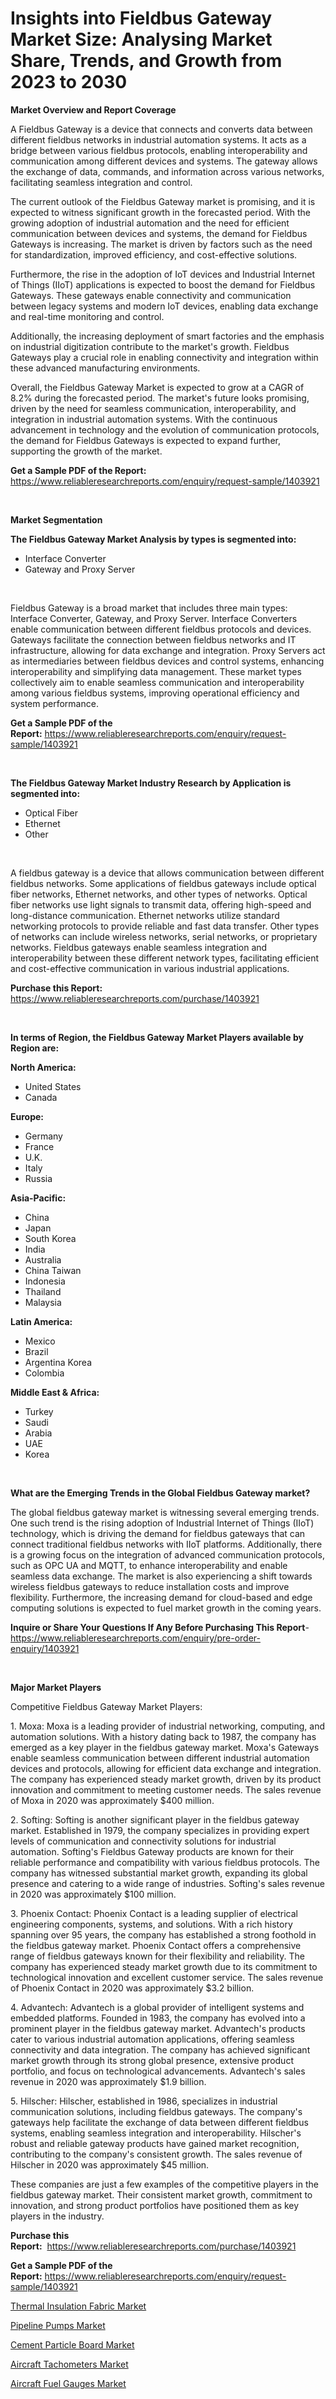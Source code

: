 <p><h1>Insights into Fieldbus Gateway Market Size: Analysing Market Share, Trends, and Growth from 2023 to 2030</h1></p><p><strong>Market Overview and Report Coverage</strong></p>
<p><p>A Fieldbus Gateway is a device that connects and converts data between different fieldbus networks in industrial automation systems. It acts as a bridge between various fieldbus protocols, enabling interoperability and communication among different devices and systems. The gateway allows the exchange of data, commands, and information across various networks, facilitating seamless integration and control.</p><p>The current outlook of the Fieldbus Gateway market is promising, and it is expected to witness significant growth in the forecasted period. With the growing adoption of industrial automation and the need for efficient communication between devices and systems, the demand for Fieldbus Gateways is increasing. The market is driven by factors such as the need for standardization, improved efficiency, and cost-effective solutions.</p><p>Furthermore, the rise in the adoption of IoT devices and Industrial Internet of Things (IIoT) applications is expected to boost the demand for Fieldbus Gateways. These gateways enable connectivity and communication between legacy systems and modern IoT devices, enabling data exchange and real-time monitoring and control.</p><p>Additionally, the increasing deployment of smart factories and the emphasis on industrial digitization contribute to the market's growth. Fieldbus Gateways play a crucial role in enabling connectivity and integration within these advanced manufacturing environments.</p><p>Overall, the Fieldbus Gateway Market is expected to grow at a CAGR of 8.2% during the forecasted period. The market's future looks promising, driven by the need for seamless communication, interoperability, and integration in industrial automation systems. With the continuous advancement in technology and the evolution of communication protocols, the demand for Fieldbus Gateways is expected to expand further, supporting the growth of the market.</p></p>
<p><strong>Get a Sample PDF of the Report:</strong> <a href="https://www.reliableresearchreports.com/enquiry/request-sample/1403921">https://www.reliableresearchreports.com/enquiry/request-sample/1403921</a></p>
<p>&nbsp;</p>
<p><strong>Market Segmentation</strong></p>
<p><strong>The Fieldbus Gateway Market Analysis by types is segmented into:</strong></p>
<p><ul><li>Interface Converter</li><li>Gateway and Proxy Server</li></ul></p>
<p>&nbsp;</p>
<p><p>Fieldbus Gateway is a broad market that includes three main types: Interface Converter, Gateway, and Proxy Server. Interface Converters enable communication between different fieldbus protocols and devices. Gateways facilitate the connection between fieldbus networks and IT infrastructure, allowing for data exchange and integration. Proxy Servers act as intermediaries between fieldbus devices and control systems, enhancing interoperability and simplifying data management. These market types collectively aim to enable seamless communication and interoperability among various fieldbus systems, improving operational efficiency and system performance.</p></p>
<p><strong>Get a Sample PDF of the Report:</strong>&nbsp;<a href="https://www.reliableresearchreports.com/enquiry/request-sample/1403921">https://www.reliableresearchreports.com/enquiry/request-sample/1403921</a></p>
<p>&nbsp;</p>
<p><strong>The Fieldbus Gateway Market Industry Research by Application is segmented into:</strong></p>
<p><ul><li>Optical Fiber</li><li>Ethernet</li><li>Other</li></ul></p>
<p>&nbsp;</p>
<p><p>A fieldbus gateway is a device that allows communication between different fieldbus networks. Some applications of fieldbus gateways include optical fiber networks, Ethernet networks, and other types of networks. Optical fiber networks use light signals to transmit data, offering high-speed and long-distance communication. Ethernet networks utilize standard networking protocols to provide reliable and fast data transfer. Other types of networks can include wireless networks, serial networks, or proprietary networks. Fieldbus gateways enable seamless integration and interoperability between these different network types, facilitating efficient and cost-effective communication in various industrial applications.</p></p>
<p><strong>Purchase this Report:</strong>&nbsp; <a href="https://www.reliableresearchreports.com/purchase/1403921">https://www.reliableresearchreports.com/purchase/1403921</a></p>
<p>&nbsp;</p>
<p><strong>In terms of Region, the Fieldbus Gateway Market Players available by Region are:</strong></p>
<p>
    <p> <strong> North America: </strong>
        <ul>
            <li>United States</li>
            <li>Canada</li>
        </ul>
        </p> 
    <p> <strong> Europe: </strong>
        <ul>
            <li>Germany</li>
            <li>France</li>
            <li>U.K.</li>
            <li>Italy</li>
            <li>Russia</li>
        </ul>
        </p> 
    <p> <strong> Asia-Pacific: </strong>
        <ul>
            <li>China</li>
            <li>Japan</li>
            <li>South Korea</li>
            <li>India</li>
            <li>Australia</li>
            <li>China Taiwan</li>
            <li>Indonesia</li>
            <li>Thailand</li>
            <li>Malaysia</li>
        </ul>
        </p> 
    <p> <strong> Latin America: </strong>
        <ul>
            <li>Mexico</li>
            <li>Brazil</li>
            <li>Argentina Korea</li>
            <li>Colombia</li>
        </ul>
        </p> 
    <p> <strong> Middle East & Africa: </strong>
        <ul>
            <li>Turkey</li>
            <li>Saudi</li>
            <li>Arabia</li>
            <li>UAE</li>
            <li>Korea</li>
        </ul>
    </p>
    </p>
<p>&nbsp;</p>
<p><strong>What are the Emerging Trends in the Global Fieldbus Gateway market?</strong></p>
<p><p>The global fieldbus gateway market is witnessing several emerging trends. One such trend is the rising adoption of Industrial Internet of Things (IIoT) technology, which is driving the demand for fieldbus gateways that can connect traditional fieldbus networks with IIoT platforms. Additionally, there is a growing focus on the integration of advanced communication protocols, such as OPC UA and MQTT, to enhance interoperability and enable seamless data exchange. The market is also experiencing a shift towards wireless fieldbus gateways to reduce installation costs and improve flexibility. Furthermore, the increasing demand for cloud-based and edge computing solutions is expected to fuel market growth in the coming years.</p></p>
<p><strong>Inquire or Share Your Questions If Any Before Purchasing This Report</strong>- <a href="https://www.reliableresearchreports.com/enquiry/pre-order-enquiry/1403921">https://www.reliableresearchreports.com/enquiry/pre-order-enquiry/1403921</a></p>
<p>&nbsp;</p>
<p><strong>Major Market Players</strong></p>
<p><p>Competitive Fieldbus Gateway Market Players:</p><p>1. Moxa: Moxa is a leading provider of industrial networking, computing, and automation solutions. With a history dating back to 1987, the company has emerged as a key player in the fieldbus gateway market. Moxa's Gateways enable seamless communication between different industrial automation devices and protocols, allowing for efficient data exchange and integration. The company has experienced steady market growth, driven by its product innovation and commitment to meeting customer needs. The sales revenue of Moxa in 2020 was approximately $400 million.</p><p>2. Softing: Softing is another significant player in the fieldbus gateway market. Established in 1979, the company specializes in providing expert levels of communication and connectivity solutions for industrial automation. Softing's Fieldbus Gateway products are known for their reliable performance and compatibility with various fieldbus protocols. The company has witnessed substantial market growth, expanding its global presence and catering to a wide range of industries. Softing's sales revenue in 2020 was approximately $100 million.</p><p>3. Phoenix Contact: Phoenix Contact is a leading supplier of electrical engineering components, systems, and solutions. With a rich history spanning over 95 years, the company has established a strong foothold in the fieldbus gateway market. Phoenix Contact offers a comprehensive range of fieldbus gateways known for their flexibility and reliability. The company has experienced steady market growth due to its commitment to technological innovation and excellent customer service. The sales revenue of Phoenix Contact in 2020 was approximately $3.2 billion.</p><p>4. Advantech: Advantech is a global provider of intelligent systems and embedded platforms. Founded in 1983, the company has evolved into a prominent player in the fieldbus gateway market. Advantech's products cater to various industrial automation applications, offering seamless connectivity and data integration. The company has achieved significant market growth through its strong global presence, extensive product portfolio, and focus on technological advancements. Advantech's sales revenue in 2020 was approximately $1.9 billion.</p><p>5. Hilscher: Hilscher, established in 1986, specializes in industrial communication solutions, including fieldbus gateways. The company's gateways help facilitate the exchange of data between different fieldbus systems, enabling seamless integration and interoperability. Hilscher's robust and reliable gateway products have gained market recognition, contributing to the company's consistent growth. The sales revenue of Hilscher in 2020 was approximately $45 million.</p><p>These companies are just a few examples of the competitive players in the fieldbus gateway market. Their consistent market growth, commitment to innovation, and strong product portfolios have positioned them as key players in the industry.</p></p>
<p><strong>Purchase this Report:</strong>&nbsp;&nbsp;<a href="https://www.reliableresearchreports.com/purchase/1403921">https://www.reliableresearchreports.com/purchase/1403921</a></p>
<p></p>
<p><strong>Get a Sample PDF of the Report:</strong>&nbsp;<a href="https://www.reliableresearchreports.com/enquiry/request-sample/1403921">https://www.reliableresearchreports.com/enquiry/request-sample/1403921</a></p>
<p><p><a href="https://www.linkedin.com/pulse/thermal-insulation-fabric-market-research-report-unlocks-6rkde/">Thermal Insulation Fabric Market</a></p><p><a href="https://github.com/anmolreportprime/Market-Research-Report-List-1/blob/main/pipeline-pumps-market.md">Pipeline Pumps Market</a></p><p><a href="https://www.linkedin.com/pulse/cement-particle-board-market-research-report-provides-thorough-gl6be/">Cement Particle Board Market</a></p><p><a href="https://medium.com/@andem140256/aircraft-tachometers-market-trends-and-market-analysis-forecasted-for-period-2023-2030-e4348ff47d2b">Aircraft Tachometers Market</a></p><p><a href="https://medium.com/@landis15236/aircraft-fuel-gauges-market-size-reveals-the-best-marketing-channels-in-global-industry-253e21d26fb2">Aircraft Fuel Gauges Market</a></p></p>